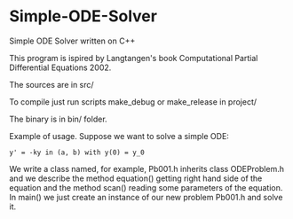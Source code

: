 # Simple-ODE-Solver
Simple ODE Solver written on C++

This program is ispired by Langtangen's book Computational Partial Differential Equations 2002.

The sources are in src/

To compile just run scripts make_debug or make_release in project/

The binary is in bin/ folder.

Example of usage. Suppose we want to solve a simple ODE:

	y' = -ky in (a, b) with y(0) = y_0

We write a class named, for example, Pb001.h inherits class ODEProblem.h and we describe the method equation() getting right hand side of the equation and the method scan() reading some parameters of the equation. In main() we just create an instance of our new problem Pb001.h and solve it.